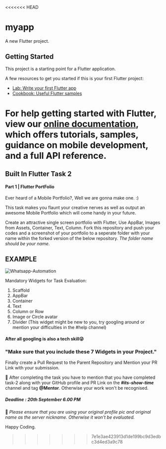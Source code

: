 <<<<<<< HEAD
# myapp

A new Flutter project.

## Getting Started

This project is a starting point for a Flutter application.

A few resources to get you started if this is your first Flutter project:

- [Lab: Write your first Flutter app](https://flutter.dev/docs/get-started/codelab)
- [Cookbook: Useful Flutter samples](https://flutter.dev/docs/cookbook)

For help getting started with Flutter, view our
[online documentation](https://flutter.dev/docs), which offers tutorials,
samples, guidance on mobile development, and a full API reference.
=======
## Built In Flutter Task 2

#### Part 1 | Flutter PortFolio

Ever heard of a Mobile Portfolio?, Well we are gonna make one. :)

This task makes you flaunt your creative nerves as well as output an awesome Mobile Portfolio which will come handy in your future.

Create an attractive single screen portfolio with Flutter,
Use AppBar, Images from Assets, Container, Text, Column.
Fork this repository and push your codes and a screenshot of your portfolio to a seperate folder with your name within the forked version of the below repository. *The folder name should be your name*.

## EXAMPLE
![Whatsapp-Automation](https://media.discordapp.net/attachments/885514375589412934/888085857704243230/IMG-20210916-WA0119.jpg?width=336&height=644)

Mandatory Widgets for Task Evaluation:
1. Scaffold
2. AppBar
3. Container
4. Text
5. Column or Row
6. Image or Circle avatar
7. Divider (This widget might be new to you, try googling around or mention your difficulties in the #help channel)
#### After all googling is also a tech skill😜


### "Make sure that you include these 7 Widgets in your Project."

Finally create a Pull Request to the Parent Repository and Mention your PR Link with your submission.

:checkered_flag: After completing the task you have to mention that you have completed task-2 along with your GitHub profile and PR Link on the ***#its-show-time*** channel and tag **@Mentor**. Otherwise your work won't be recognised.

##### Deadline : 20th September 6.00 PM

:round_pushpin: *Please ensure that you are using your original profile pic and original name as the server nickname. Otherwise it won't be evaluated.*

Happy Coding.
>>>>>>> 7e1e3ae423913d1de199bc9d3edbc3d4ed3a9c78
